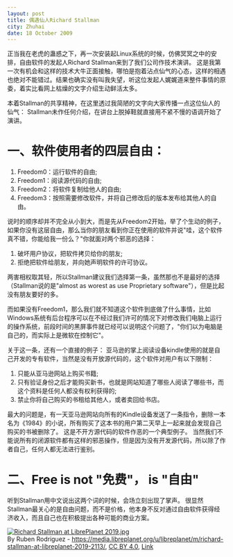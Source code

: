 ```yaml
---
layout: post
title: 偶遇仙人Richard Stallman
city: Zhuhai
date: 18 October 2009
---
```


正当我在老虎的蛊惑之下，再一次安装起Linux系统的时候，仿佛冥冥之中的安排，自由软件的发起人Richard Stallman来到了我们公司作技术演讲。
这是我第一次有机会和这样的技术大牛正面接触，哪怕是抱着沾点仙气的心态，这样的相遇也绝对不能错过。结果也确实没有叫我失望，听这位发起人娓娓道来整件事情的原委，着实比看网上枯燥的文字介绍生动鲜活太多。

本着Stallman的共享精神，在这里透过我简陋的文字向大家传播一点这位仙人的仙气：
Stallman未作任何介绍，在讲台上脱掉鞋就直接用不紧不慢的语调开始了演讲。

# 一、软件使用者的四层自由：

1. Freedom0：运行软件的自由;
2. Freedom1：阅读源代码的自由;
3. Freedom2：将软件复制给他人的自由;
4. Freedom3：按照需要修改软件，并将自己修改后的版本发布给其他人的自由。

说时的顺序却并不完全从小到大，而是先从Freedom2开始，举了个生动的例子，如果你没有这层自由，那么当你的朋友看到你正在使用的软件并说"哇，这个软件真不错，你能给我一份么？"你就面对两个邪恶的选择：

1. 破坏用户协议，把软件拷贝给你的朋友;
2. 拒绝把软件给朋友，并向她声明软件的许可协议。

两害相权取其轻，所以Stallman建议我们选择第一条，虽然那也不是最好的选择（Stallman说的是"almost as worest as use Proprietary software"），但是比起没有朋友要好的多。

而如果没有Freedom1，那么我们就不知道这个软件到底做了什么事情，比如Windows系统有后台程序可以在不经过我们许可的情况下对修改我们电脑上运行的操作系统，前段时间的黑屏事件就已经可以说明这个问题了，"你们以为电脑是自己的，而实际上是微软在控制它"。

关于这一条，还有一个直接的例子：
亚马逊的掌上阅读设备kindle使用的就是自己开发的专有软件，当然是没有开放源代码的，这个软件对用户有以下限制：

1. 只能从亚马逊网站上购买书籍;
2. 只有验证身份之后才能购买新书，也就是网站知道了哪些人阅读了哪些书，而这个资料是任何人都没有权利获得的;
3. 禁止你将自己购买的书租给其他人，或者卖回给书店。

最大的问题是，有一天亚马逊网站向所有的Kindle设备发送了一条指令，删除一本名为《1984》的小说，所有购买了这本书的用户第二天早上一起来就会发现自己购买的书被删除了。
这是不开方源代码的软件作恶的一个典型例子。
当然我们不能说所有的闭源软件都有这样的邪恶操作，但是因为没有开发源代码，所以除了作者自己，任何人都无法进行鉴别。

# 二、Free is not "免费"， is "自由"
听到Stallman用中文说出这两个词的时候，会场立刻出现了掌声。
很显然Stallman最关心的是自由问题，而不是价格，他本身不反对通过自由软件获得经济收入，而且自己也在积极提出各种可能的商业方案。

<p><a href="https://commons.wikimedia.org/wiki/File:Richard_Stallman_at_LibrePlanet_2019.jpg#/media/File:Richard_Stallman_at_LibrePlanet_2019.jpg"><img src="https://upload.wikimedia.org/wikipedia/commons/thumb/2/28/Richard_Stallman_at_LibrePlanet_2019.jpg/1200px-Richard_Stallman_at_LibrePlanet_2019.jpg" alt="Richard Stallman at LibrePlanet 2019.jpg"></a><br>By Ruben Rodriguez - <a rel="nofollow" class="external free" href="https://media.libreplanet.org/u/libreplanet/m/richard-stallman-at-libreplanet-2019-2113/">https://media.libreplanet.org/u/libreplanet/m/richard-stallman-at-libreplanet-2019-2113/</a>, <a href="https://creativecommons.org/licenses/by/4.0" title="Creative Commons Attribution 4.0">CC BY 4.0</a>, <a href="https://commons.wikimedia.org/w/index.php?curid=79484097">Link</a></p>
